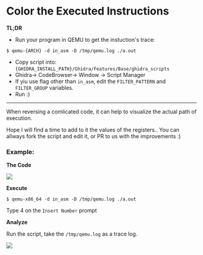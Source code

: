 # Color the Executed Instructions

**TL;DR**
- Run your program in QEMU to get the instuction's trace:
 ```
 $ qemu-{ARCH} -d in_asm -D /tmp/qemu.log ./a.out
 ```
- Copy script into: `{GHIDRA_INSTALL_PATH}/Ghidra/Features/Base/ghidra_scripts`
- Ghidra-> CodeBrowser-> Window -> Script Manager
- If yiu use flag other than `in_asm`, edit the `FILTER_PATTERN` and `FILTER_GROUP` variables.
- Run :)

---
When reversing a comlicated code, it can help to visualize the actual path of execution.

Hope I will find a time to add to it the values of the registers.. 
You can allways fork the script and edit it, or PR to us with the improvements :)

### Example:

**The Code**

![](https://user-images.githubusercontent.com/9990629/75324702-323ae480-5880-11ea-84b3-3e666b4b98c5.png)

**Execute**

 ```
 $ qemu-x86_64 -d in_asm -D /tmp/qemu.log ./a.out
 ```
 Type 4 on the `Insert Number` prompt
 
**Analyze**

Run the script, take the `/tmp/qemu.log` as a trace log.

![](https://user-images.githubusercontent.com/9990629/75325009-b8572b00-5880-11ea-87de-ddbe79d51c38.png)

